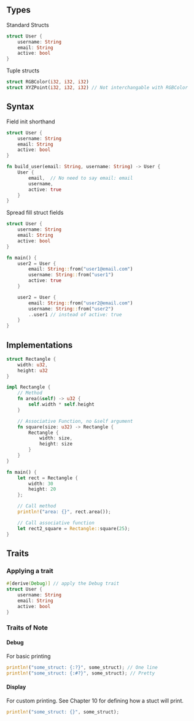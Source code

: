 ## Types
Standard Structs
```rust
struct User {
	username: String
	email: String
	active: bool
}
```

Tuple structs
```rust
struct RGBColor(i32, i32, i32)
struct XYZPoint(i32, i32, i32) // Not interchangable with RGBColor
```
## Syntax
Field init shorthand
```rust
struct User {
	username: String
	email: String
	active: bool
}

fn build_user(email: String, username: String) -> User {
	User {
		email,  // No need to say email: email
		username,
		active: true
	}
}
```

Spread fill struct fields
```rust
struct User {
	username: String
	email: String
	active: bool
}

fn main() {
	user2 = User {
		email: String::from("user1@email.com")
		username: String::from("user1")
		active: true
	}

	user2 = User {
		email: String::from("user2@email.com")
		username: String::from("user2")
		..user1 // instead of active: true
	}
}
```

## Implementations
```rust
struct Rectangle {
	width: u32,
	height: u32
}

impl Rectangle {
	// Method
	fn area(&self) -> u32 {
		self.width * self.height
	}

	// Associative Function, no &self argument
	fn square(size: u32) -> Rectangle {
		Rectangle {
			width: size,
			height: size
		}
	}
}

fn main() {
	let rect = Rectangle {
		width: 30
		height: 20
	};

	// Call method
	println!("area: {}", rect.area());

	// Call associative function
	let rect2_square = Rectangle::square(25);
}
```
## Traits
### Applying a trait
```rust
#[derive(Debug)] // apply the Debug trait
struct User {
	username: String
	email: String
	active: bool
}
```

### Traits of Note
#### Debug
  For basic printing
```rust
println!("some_struct: {:?}", some_struct); // One line
println!("some_struct: {:#?}", some_struct); // Pretty
```
#### Display
  For custom printing. See Chapter 10 for defining how a stuct will print.
```rust
println!("some_struct: {}", some_struct);
```
